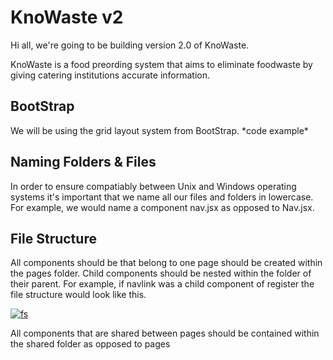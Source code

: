 <h1>KnoWaste v2</h1>

<p>Hi all, we're going to be building version 2.0 of KnoWaste.</p>
<p>KnoWaste is a food preording system that aims to eliminate foodwaste by giving catering institutions accurate information.</p>

<h2>BootStrap</h2> 
<p>We will be using the grid layout system from BootStrap. *code example*</p>





<h2>Naming Folders & Files</h2>
<p>In order to ensure compatiably between Unix and Windows operating systems it's important that we name all our files and folders in lowercase.<br>For example, we would name a component nav.jsx as opposed to Nav.jsx.</p>

<h2>File Structure</h2>
<p>All components should be that belong to one page should be created within the pages folder. Child components should be nested within the folder of their parent. For example, if navlink was a child component of register the file structure would look like this.</p>
              
<a href="https://imgbb.com/"><img src="https://i.ibb.co/P5nD6PD/fs.png" alt="fs" border="0"></a> 

<p>All components that are shared between pages should be contained within the shared folder as opposed to pages</p>
              
              
              
              
              
              
              
